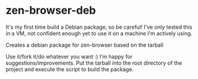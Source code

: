 # zen-browser-deb

It's my first time build a Debian package, so be careful! I've only tested this in a VM, not confident enough yet to use it on a machine I'm actively using.

Creates a debian package for zen-browser based on the tarball

Use it/fork it/do whatever you want :) I'm happy for suggestions/improvements. Put the tarball into the root directory of the project and execute the script to build the package.